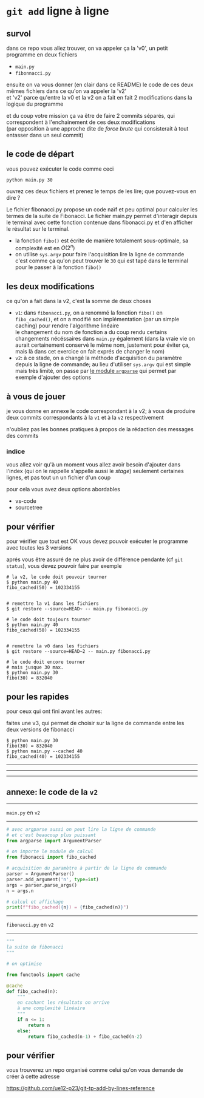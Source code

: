 # `git add` ligne à ligne

## survol

dans ce repo vous allez trouver, on va appeler ça la 'v0', un petit programme en deux fichiers

* `main.py`
* `fibonnacci.py`

ensuite on va vous donner (en clair dans ce README) le code de ces deux mêmes fichiers dans ce qu'on va appeler la 'v2'  
et 'v2' parce qu'entre la v0 et la v2 on a fait en fait 2 modifications dans la logique du programme

et du coup votre mission ça va être de faire 2 commits séparés, qui correspondent à l'enchainement de ces deux modifications  
(par opposition à une approche dite de *force brute* qui consisterait à tout entasser dans un seul commit)

## le code de départ

vous pouvez exécuter le code comme ceci

```
python main.py 30
```

ouvrez ces deux fichiers et prenez le temps de les lire; que pouvez-vous en dire ?

Le fichier fibonacci.py propose un code naïf et peu optimal pour calculer les termes de la suite de Fibonacci. Le fichier main.py permet d'interagir depuis le terminal avec cette fonction contenue dans fibonacci.py et d'en afficher le résultat sur le terminal.

* la fonction `fibo()` est écrite de manière totalement sous-optimale, sa complexité est en $O(2^n)$
* on utilise `sys.argv` pour faire l'acquisition lire la ligne de commande  
  c'est comme ça qu'on peut trouver le `30` qui est tapé dans le terminal pour le passer à la fonction `fibo()`

## les deux modifications

ce qu'on a fait dans la v2, c'est la somme de deux choses

* `v1`: dans `fibonacci.py`, on a renommé la fonction `fibo()` en `fibo_cached()`,
  et on a modifié son implémentation (par un simple caching) pour rendre l'algorithme linéaire  
  le changement du nom de fonction a du coup rendu certains changements nécéssaires dans `main.py` également (dans la vraie vie on aurait certainement conservé le même nom, justement pour éviter ça, mais là dans cet exercice on fait exprés de changer le nom)
* `v2`: à ce stade, on a changé la méthode d'acquisition du paramètre depuis la ligne de commande; au lieu d'utiliser `sys.argv` qui est simple mais très limité, on passe par [le module `argparse`](https://docs.python.org/3/howto/argparse.html) qui permet par exemple d'ajouter des options

## à vous de jouer

je vous donne en annexe le code correspondant à la v2; à vous de produire deux commits correspondants à la `v1` et à la `v2` respectivement

n'oubliez pas les bonnes pratiques à propos de la rédaction des messages des commits

### indice

vous allez voir qu'à un moment vous allez avoir besoin d'ajouter dans l'index (qui on le rappelle s'appelle aussi le *stage*) seulement certaines lignes, et pas tout un un fichier d'un coup

pour cela vous avez deux options abordables

* vs-code
* sourcetree

## pour vérifier

pour vérifier que tout est OK vous devez pouvoir
exécuter le programme avec toutes les 3 versions

aprés vous être assuré de ne plus avoir de différence pendante (cf `git status`), vous devez pouvoir faire par exemple

```
# la v2, le code doit pouvoir tourner
$ python main.py 40
fibo_cached(50) = 102334155


# remettre la v1 dans les fichiers
$ git restore --source=HEAD~ -- main.py fibonacci.py

# le code doit toujours tourner
$ python main.py 40
fibo_cached(50) = 102334155


# remettre la v0 dans les fichiers
$ git restore --source=HEAD~2 -- main.py fibonacci.py

# le code doit encore tourner
# mais jusque 30 max.
$ python main.py 30
fibo(30) = 832040
```

## pour les rapides

pour ceux qui ont fini avant les autres:

faites une v3, qui permet de choisir sur la ligne de commande entre les deux versions de fibonacci

```
$ python main.py 30
fibo(30) = 832040
$ python main.py --cached 40
fibo_cached(40) = 102334155
```

***
***
***

## annexe: le code de la `v2`

***
`main.py` en `v2`
***

```python
# avec argparse aussi on peut lire la ligne de commande
# et c'est beaucoup plus puissant
from argparse import ArgumentParser

# on importe le module de calcul
from fibonacci import fibo_cached

# acquisition du paramètre à partir de la ligne de commande
parser = ArgumentParser()
parser.add_argument('n', type=int)
args = parser.parse_args()
n = args.n

# calcul et affichage
print(f"fibo_cached({n}) = {fibo_cached(n)}")
```

***
`fibonacci.py` en `v2`
***

```python
"""
la suite de fibonacci
"""

# on optimise

from functools import cache

@cache
def fibo_cached(n):
    """
    en cachant les résultats on arrive
    à une complexité linéaire
    """
    if n <= 1:
        return n
    else:
        return fibo_cached(n-1) + fibo_cached(n-2)
```

## pour vérifier

vous trouverez un repo organisé comme celui qu'on vous demande de créer à cette adresse

<https://github.com/ue12-p23/git-tp-add-by-lines-reference>

